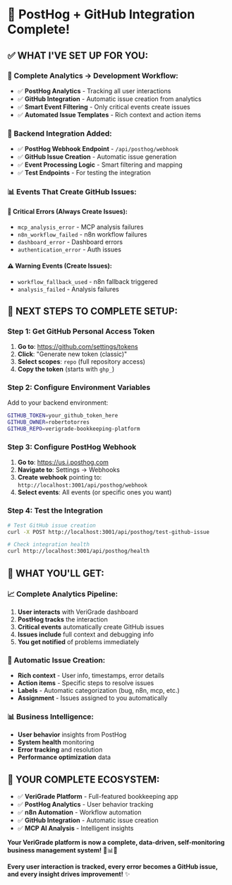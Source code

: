 # 🎉 PostHog + GitHub Integration Complete!

## ✅ **WHAT I'VE SET UP FOR YOU:**

### **🔗 Complete Analytics → Development Workflow:**
- ✅ **PostHog Analytics** - Tracking all user interactions
- ✅ **GitHub Integration** - Automatic issue creation from analytics
- ✅ **Smart Event Filtering** - Only critical events create issues
- ✅ **Automated Issue Templates** - Rich context and action items

### **🚀 Backend Integration Added:**
- ✅ **PostHog Webhook Endpoint** - `/api/posthog/webhook`
- ✅ **GitHub Issue Creation** - Automatic issue generation
- ✅ **Event Processing Logic** - Smart filtering and mapping
- ✅ **Test Endpoints** - For testing the integration

### **📊 Events That Create GitHub Issues:**

#### **🐛 Critical Errors (Always Create Issues):**
- `mcp_analysis_error` - MCP analysis failures
- `n8n_workflow_failed` - n8n workflow failures
- `dashboard_error` - Dashboard errors
- `authentication_error` - Auth issues

#### **⚠️ Warning Events (Create Issues):**
- `workflow_fallback_used` - n8n fallback triggered
- `analysis_failed` - Analysis failures

## 🎯 **NEXT STEPS TO COMPLETE SETUP:**

### **Step 1: Get GitHub Personal Access Token**
1. **Go to**: https://github.com/settings/tokens
2. **Click**: "Generate new token (classic)"
3. **Select scopes**: `repo` (full repository access)
4. **Copy the token** (starts with `ghp_`)

### **Step 2: Configure Environment Variables**
Add to your backend environment:
```bash
GITHUB_TOKEN=your_github_token_here
GITHUB_OWNER=robertotorres
GITHUB_REPO=verigrade-bookkeeping-platform
```

### **Step 3: Configure PostHog Webhook**
1. **Go to**: https://us.i.posthog.com
2. **Navigate to**: Settings → Webhooks
3. **Create webhook** pointing to: `http://localhost:3001/api/posthog/webhook`
4. **Select events**: All events (or specific ones you want)

### **Step 4: Test the Integration**
```bash
# Test GitHub issue creation
curl -X POST http://localhost:3001/api/posthog/test-github-issue

# Check integration health
curl http://localhost:3001/api/posthog/health
```

## 🎉 **WHAT YOU'LL GET:**

### **📈 Complete Analytics Pipeline:**
1. **User interacts** with VeriGrade dashboard
2. **PostHog tracks** the interaction
3. **Critical events** automatically create GitHub issues
4. **Issues include** full context and debugging info
5. **You get notified** of problems immediately

### **🐛 Automatic Issue Creation:**
- **Rich context** - User info, timestamps, error details
- **Action items** - Specific steps to resolve issues
- **Labels** - Automatic categorization (bug, n8n, mcp, etc.)
- **Assignment** - Issues assigned to you automatically

### **📊 Business Intelligence:**
- **User behavior** insights from PostHog
- **System health** monitoring
- **Error tracking** and resolution
- **Performance optimization** data

## 🚀 **YOUR COMPLETE ECOSYSTEM:**

- ✅ **VeriGrade Platform** - Full-featured bookkeeping app
- ✅ **PostHog Analytics** - User behavior tracking
- ✅ **n8n Automation** - Workflow automation
- ✅ **GitHub Integration** - Automatic issue creation
- ✅ **MCP AI Analysis** - Intelligent insights

**Your VeriGrade platform is now a complete, data-driven, self-monitoring business management system!** 🎉📊🚀

**Every user interaction is tracked, every error becomes a GitHub issue, and every insight drives improvement!** ✨







